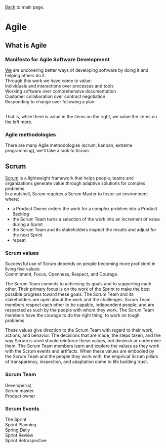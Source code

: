 [Back](../README.md) to main page.

# Agile

## What is Agile

### Manifesto for Agile Software Development

[We](https://agilemanifesto.org/) are uncovering better ways of developing software by doing it and helping others do it. <br/>
Through this work we have come to value:<br/>
Individuals and interactions over processes and tools<br/>
Working software over comprehensive documentation<br/>
Customer collaboration over contract negotiation<br/>
Responding to change over following a plan<br/><br/>

That is, while there is value in the items on the right, we value the items on the left more.<br/>

### Agile methodologies 

There are many Agile methodologies (scrum, kanban, extreme programming), we'll take a look to Scrum

## Scrum

[Scrum](https://scrumguides.org/scrum-guide.html) is a lightweight framework that helps people, teams and organizations generate value through adaptive solutions for complex problems. <br/>
In a nutshell, Scrum requires a Scrum Master to foster an environment where: <br/>
 - a Product Owner orders the work for a complex problem into a Product Backlog
 - the Scrum Team turns a selection of the work into an Increment of value during a Sprint
 - the Scrum Team and its stakeholders inspect the results and adjust for the next Sprint
 - repeat

### Scrum values

Successful use of Scrum depends on people becoming more proficient in living five values: <br/>
Commitment, Focus, Openness, Respect, and Courage. <br/>

The Scrum Team commits to achieving its goals and to supporting each other. Their primary focus is on the work of the Sprint to make the best possible progress toward these goals. The Scrum Team and its stakeholders are open about the work and the challenges. Scrum Team members respect each other to be capable, independent people, and are respected as such by the people with whom they work. The Scrum Team members have the courage to do the right thing, to work on tough problems. <br/>

These values give direction to the Scrum Team with regard to their work, actions, and behavior. The decisions that are made, the steps taken, and the way Scrum is used should reinforce these values, not diminish or undermine them. The Scrum Team members learn and explore the values as they work with the Scrum events and artifacts. When these values are embodied by the Scrum Team and the people they work with, the empirical Scrum pillars of transparency, inspection, and adaptation come to life building trust.

### Scrum Team

Developer(s) <br/> 
Scrum master <br/>
Product owner

### Scrum Events

The Sprint <br/>
Sprint Planning <br/>
Spring Daily <br/>
Sprint Review <br/> 
Sprint Retrospective 
